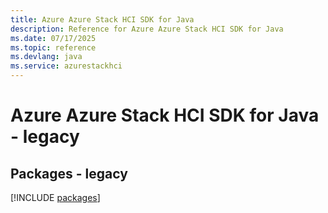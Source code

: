 ```yaml
---
title: Azure Azure Stack HCI SDK for Java
description: Reference for Azure Azure Stack HCI SDK for Java
ms.date: 07/17/2025
ms.topic: reference
ms.devlang: java
ms.service: azurestackhci
---
```

# Azure Azure Stack HCI SDK for Java - legacy
## Packages - legacy
[!INCLUDE [packages](azure-stack-hci-index.md)]